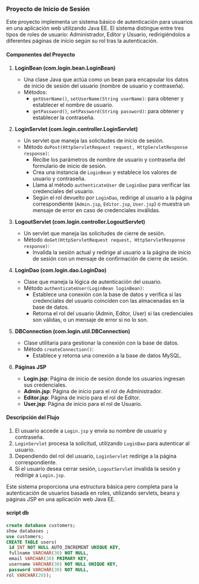 ### Proyecto de Inicio de Sesión

Este proyecto implementa un sistema básico de autenticación para usuarios en una aplicación web utilizando Java EE. El sistema distingue entre tres tipos de roles de usuario: Administrador, Editor y Usuario, redirigiéndolos a diferentes páginas de inicio según su rol tras la autenticación.

#### Componentes del Proyecto

1. **LoginBean (com.login.bean.LoginBean)**
    - Una clase Java que actúa como un bean para encapsular los datos de inicio de sesión del usuario (nombre de usuario y contraseña).
    - Métodos:
        - `getUserName()`, `setUserName(String userName)`: para obtener y establecer el nombre de usuario.
        - `getPassword()`, `setPassword(String password)`: para obtener y establecer la contraseña.

2. **LoginServlet (com.login.controller.LoginServlet)**
    - Un servlet que maneja las solicitudes de inicio de sesión.
    - Método `doPost(HttpServletRequest request, HttpServletResponse response)`:
        - Recibe los parámetros de nombre de usuario y contraseña del formulario de inicio de sesión.
        - Crea una instancia de `LoginBean` y establece los valores de usuario y contraseña.
        - Llama al método `authenticateUser` de `LoginDao` para verificar las credenciales del usuario.
        - Según el rol devuelto por `LoginDao`, redirige al usuario a la página correspondiente (`Admin.jsp`, `Editor.jsp`, `User.jsp`) o muestra un mensaje de error en caso de credenciales inválidas.

3. **LogoutServlet (com.login.controller.LogoutServlet)**
    - Un servlet que maneja las solicitudes de cierre de sesión.
    - Método `doGet(HttpServletRequest request, HttpServletResponse response)`:
        - Invalida la sesión actual y redirige al usuario a la página de inicio de sesión con un mensaje de confirmación de cierre de sesión.

4. **LoginDao (com.login.dao.LoginDao)**
    - Clase que maneja la lógica de autenticación del usuario.
    - Método `authenticateUser(LoginBean loginBean)`:
        - Establece una conexión con la base de datos y verifica si las credenciales del usuario coinciden con las almacenadas en la base de datos.
        - Retorna el rol del usuario (Admin, Editor, User) si las credenciales son válidas, o un mensaje de error si no lo son.

5. **DBConnection (com.login.util.DBConnection)**
    - Clase utilitaria para gestionar la conexión con la base de datos.
    - Método `createConnection()`:
        - Establece y retorna una conexión a la base de datos MySQL.

6. **Páginas JSP**
    - **Login.jsp**: Página de inicio de sesión donde los usuarios ingresan sus credenciales.
    - **Admin.jsp**: Página de inicio para el rol de Administrador.
    - **Editor.jsp**: Página de inicio para el rol de Editor.
    - **User.jsp**: Página de inicio para el rol de Usuario.

#### Descripción del Flujo

1. El usuario accede a `Login.jsp` y envía su nombre de usuario y contraseña.
2. `LoginServlet` procesa la solicitud, utilizando `LoginDao` para autenticar al usuario.
3. Dependiendo del rol del usuario, `LoginServlet` redirige a la página correspondiente.
4. Si el usuario desea cerrar sesión, `LogoutServlet` invalida la sesión y redirige a `Login.jsp`.

Este sistema proporciona una estructura básica pero completa para la autenticación de usuarios basada en roles, utilizando servlets, beans y páginas JSP en una aplicación web Java EE.
#### script db
```sql
create database customers; 
show databases ; 
use customers; 
CREATE TABLE users( 
 id INT NOT NULL AUTO_INCREMENT UNIQUE KEY, 
 fullname VARCHAR(30) NOT NULL, 
 email VARCHAR(30) PRIMARY KEY, 
 username VARCHAR(30) NOT NULL UNIQUE KEY,
 password VARCHAR(30) NOT NULL, 
rol VARCHAR(20));
```
